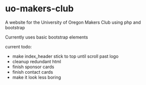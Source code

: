 # uo-makers-club
A website for the University of Oregon Makers Club using php and bootstrap

Currently uses basic bootstrap elements

current todo:
- make index_header stick to top until scroll past logo
- cleanup redundant html
- finish sponsor cards
- finish contact cards
- make it look less boring
